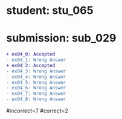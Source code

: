 # student: stu_065
# submission: sub_029

```diff
+ ex04_0: Accepted
- ex04_1: Wrong Answer
+ ex04_2: Accepted
- ex04_3: Wrong Answer
- ex04_4: Wrong Answer
- ex04_5: Wrong Answer
- ex04_6: Wrong Answer
- ex04_7: Wrong Answer
- ex04_8: Wrong Answer
```
#incorrect=7
#correct=2
